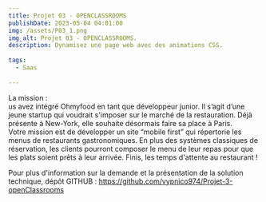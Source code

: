 ```yaml
---
title: Projet 03 - OPENCLASSROOMS
publishDate: 2023-05-04 04:01:00
img: /assets/P03_1.png
img_alt: Projet 03 - OPENCLASSROOMS.
description: Dynamisez une page web avec des animations CSS.
  
tags:
  - Saas
 
---
```


La mission :<br>
us avez intégré Ohmyfood en tant que développeur junior. Il s’agit d’une jeune startup qui voudrait s'imposer sur le marché de la restauration. Déjà présente à New-York, elle souhaite désormais faire sa place à Paris.<br>
Votre mission est de développer un site “mobile first” qui répertorie les menus de restaurants gastronomiques. En plus des systèmes classiques de réservation, les clients pourront composer le menu de leur repas pour que les plats soient prêts à leur arrivée. Finis, les temps d'attente au restaurant !

Pour plus d'information sur la demande et la présentation de la solution technique, dépôt GITHUB : https://github.com/vypnico974/Projet-3-openClassrooms
